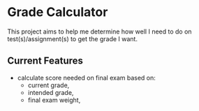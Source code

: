 # Grade Calculator

This project aims to help me determine how well I need to do on test(s)/assignment(s) to get the grade I want. 

## Current Features

 - calculate score needed on final exam based on:
	- current grade,
   	- intended grade,
   	- final exam weight,
